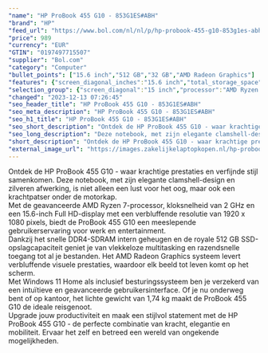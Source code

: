 ```yaml
---
"name": "HP ProBook 455 G10 - 853G1ES#ABH"
"brand": "HP"
"feed_url": "https://www.bol.com/nl/nl/p/hp-probook-455-g10-853g1es-abh/9300000151933447"
"price": 989
"currency": "EUR"
"GTIN": "0197497715507"
"supplier": "Bol.com"
"category": "Computer"
"bullet_points": ["15.6 inch","512 GB","32 GB","AMD Radeon Graphics"]
"features": {"screen_diagonal_inches":"15.6 inch","total_storage_space":"512 GB","memory_size":"32 GB","graphics_card":"AMD Radeon Graphics"}
"selection_group": {"screen_diagonal":"15 inch","processor":"AMD Ryzen 7","changed_price_past_3_days":false,"product_family":"Probook"}
"changed": "2023-12-13 07:26:45"
"seo_header_title": "HP ProBook 455 G10 - 853G1ES#ABH"
"seo_meta_description": "HP ProBook 455 G10 - 853G1ES#ABH"
"seo_h1_title": "HP ProBook 455 G10 - 853G1ES#ABH"
"seo_short_description": "Ontdek de HP ProBook 455 G10 - waar krachtige prestaties en verfijnde stijl samenkomen."
"seo_long_description": "Deze notebook, met zijn elegante clamshell-design en zilveren afwerking, is niet alleen een lust voor het oog, maar ook een krachtpatser onder de motorkap. <br /> Met de geavanceerde AMD Ryzen 7-processor, kloksnelheid van 2 GHz en een 15. 6-inch Full HD-display met een verbluffende resolutie van 1920 x 1080 pixels, biedt de ProBook 455 G10 een meeslepende gebruikerservaring voor werk en entertainment. <br /> Dankzij het snelle DDR4-SDRAM intern geheugen en de royale 512 GB SSD-opslagcapaciteit geniet je van vlekkeloze multitasking en razendsnelle toegang tot al je bestanden. Het AMD Radeon Graphics systeem levert verbluffende visuele prestaties, waardoor elk beeld tot leven komt op het scherm. <br /> Met Windows 11 Home als inclusief besturingssysteem ben je verzekerd van een intuïtieve en geavanceerde gebruikersinterface. Of je nu onderweg bent of op kantoor, het lichte gewicht van 1,74 kg maakt de ProBook 455 G10 de ideale reisgenoot. <br /> Upgrade jouw productiviteit en maak een stijlvol statement met de HP ProBook 455 G10 - de perfecte combinatie van kracht, elegantie en mobiliteit. Ervaar het zelf en betreed een wereld van ongekende mogelijkheden."
"short_description": "Ontdek de HP ProBook 455 G10 - waar krachtige prestaties en verfijnde stijl samenkomen. Deze notebook, met zijn elegante clamshell-design en zilveren afwerking, is niet alleen een lust voor het oog, maar ook een krachtpatser onder de motorkap. Met de geavanceerde AMD Ryzen 7-processor, kloksnelheid van 2 GHz en een 15.6-inch Full HD-display met een verbluffende resolutie van 1920 x 1080 pixels, biedt de ProBook 455 G10 een meeslepende gebruikerservaring voor werk en entertainment. Dankzij het snelle DDR4-SDRAM intern geheugen en de royale 512 GB SSD-opslagcapaciteit geniet je van vlekkeloze multitasking en razendsnelle toegang tot al je bestanden. Het AMD Radeon Graphics systeem levert verbluffende visuele prestaties, waardoor elk beeld tot leven komt op het scherm. Met Windows 11 Home als inclusief besturingssysteem ben je verzekerd van een intuïtieve en geavanceerde gebruikersinterface. Of je nu onderweg bent of op kantoor, het lichte gewicht van 1,74 kg maakt de ProBook 455 G10 de ideale reisgenoot. Upgrade jouw productiviteit en maak een stijlvol statement met de HP ProBook 455 G10 - de perfecte combinatie van kracht, elegantie en mobiliteit. Ervaar het zelf en betreed een wereld van ongekende mogelijkheden."
"external_image_url": "https://images.zakelijkelaptopkopen.nl/hp-probook-455-g10-853g1es-abh.webp"
---
```


Ontdek de HP ProBook 455 G10 - waar krachtige prestaties en verfijnde stijl samenkomen. Deze notebook, met zijn elegante clamshell-design en zilveren afwerking, is niet alleen een lust voor het oog, maar ook een krachtpatser onder de motorkap. <br /> Met de geavanceerde AMD Ryzen 7-processor, kloksnelheid van 2 GHz en een 15.6-inch Full HD-display met een verbluffende resolutie van 1920 x 1080 pixels, biedt de ProBook 455 G10 een meeslepende gebruikerservaring voor werk en entertainment. <br /> Dankzij het snelle DDR4-SDRAM intern geheugen en de royale 512 GB SSD-opslagcapaciteit geniet je van vlekkeloze multitasking en razendsnelle toegang tot al je bestanden. Het AMD Radeon Graphics systeem levert verbluffende visuele prestaties, waardoor elk beeld tot leven komt op het scherm. <br /> Met Windows 11 Home als inclusief besturingssysteem ben je verzekerd van een intuïtieve en geavanceerde gebruikersinterface. Of je nu onderweg bent of op kantoor, het lichte gewicht van 1,74 kg maakt de ProBook 455 G10 de ideale reisgenoot. <br /> Upgrade jouw productiviteit en maak een stijlvol statement met de HP ProBook 455 G10 - de perfecte combinatie van kracht, elegantie en mobiliteit. Ervaar het zelf en betreed een wereld van ongekende mogelijkheden.